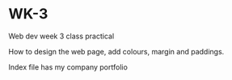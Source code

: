 # WK-3
Web dev week 3 class practical

How to design the web page, add colours, margin and paddings.

Index file has my company portfolio

